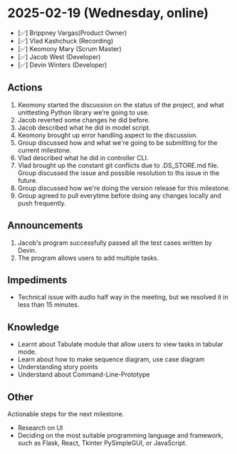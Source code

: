 # 2025-02-19 (Wednesday, online)

- [✅] Brippney Vargas(Product Owner)
- [✅] Vlad Kashchuck (Recording)
- [✅] Keomony Mary (Scrum Master)
- [✅] Jacob West (Developer)
- [✅] Devin Winters (Developer)

## Actions

1. Keomony started the discussion on the status of the project, and what unittesting Python library we’re going to use.
2. Jacob reverted some changes he did before.
3. Jacob described what he did in model script.
4. Keomony brought up error handling aspect to the discussion.
5. Group discussed how and what we're going to be submitting for the current milestone.
6. Vlad described what he did in controller CLI.
7. Vlad brought up the constant git conflicts due to .DS_STORE.md file. Group discussed the issue and possible resolution to ths issue in the future.
8. Group discussed how we're doing the version release for this milestone.
9. Group agreed to pull everytime before doing any changes locally and push frequently.


## Announcements
1. Jacob's program successfully passed all the test cases written by Devin. 
2. The program allows users to add multiple tasks. 


## Impediments

- Technical issue with audio half way in the meeting, but we resolved it in less than 15 minutes. 

## Knowledge
- Learnt about Tabulate module that allow users to view tasks in tabular mode. 
- Learn about how to make sequence diagram, use case diagram 
- Understanding story points 
- Understand about Command-Line-Prototype 

## Other
Actionable steps for the next milestone.
- Research on UI
- Deciding on the most suitable programming language and framework, such as Flask, React, Tkinter PySimpleGUI, or JavaScript. 
